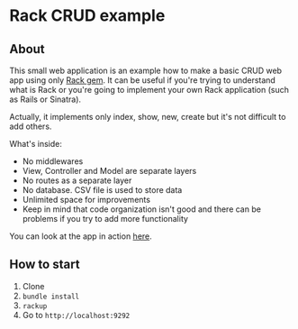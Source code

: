 # Rack CRUD example

## About

This small web application is an example how to make a basic CRUD web app using only [Rack gem](https://github.com/rack/rack/). It can be useful if you're trying to understand what is Rack or you're going to implement your own Rack application (such as Rails or Sinatra).

Actually, it implements only index, show, new, create but it's not difficult to add others.

What's inside:

- No middlewares
- View, Controller and Model are separate layers
- No routes as a separate layer
- No database. CSV file is used to store data
- Unlimited space for improvements
- Keep in mind that code organization isn't good and there can be problems if you try to add more functionality

You can look at the app in action [here](https://github.com/evmorov/rack-crud-example/blob/master/rack-crud-example.gif).

## How to start

1. Clone
2. `bundle install`
3. `rackup`
4. Go to `http://localhost:9292`
